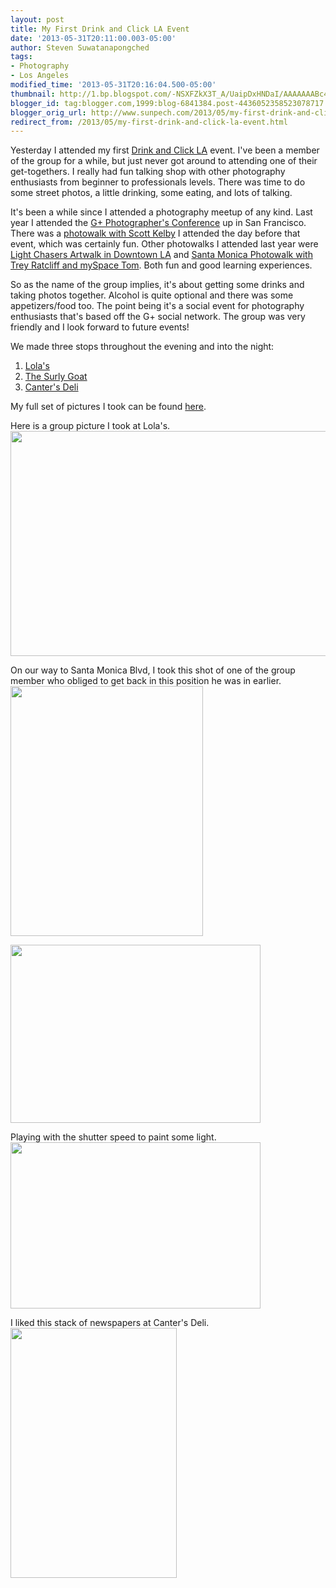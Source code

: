 ```yaml
---
layout: post
title: My First Drink and Click LA Event
date: '2013-05-31T20:11:00.003-05:00'
author: Steven Suwatanapongched
tags:
- Photography
- Los Angeles
modified_time: '2013-05-31T20:16:04.500-05:00'
thumbnail: http://1.bp.blogspot.com/-NSXFZkX3T_A/UaipDxHNDaI/AAAAAAABc4g/NCCZhWozA_8/s600/2013-05-30+at+19-48-35.jpg
blogger_id: tag:blogger.com,1999:blog-6841384.post-4436052358523078717
blogger_orig_url: http://www.sunpech.com/2013/05/my-first-drink-and-click-la-event.html
redirect_from: /2013/05/my-first-drink-and-click-la-event.html
---
```


Yesterday I attended my first <a href="https://plus.google.com/100658561128477270166/posts">Drink and Click LA</a> event. I've been a member of the group for a while, but just never got around to attending one of their get-togethers. I really had fun talking shop with other photography enthusiasts from beginner to professionals levels. There was time to do some street photos, a little drinking, some eating, and lots of talking.

It's been a while since I attended a photography meetup of any kind. Last year I attended the <a href="/2012/05/google-plus-photographers-conference">G+ Photographer's Conference</a> up in San Francisco. There was a <a href="/2012/05/google-plus-photographers-photowalk-at">photowalk with Scott Kelby</a> I attended the day before that event, which was certainly fun. Other photowalks I attended last year were <a href="/2012/03/light-chasers-artwalk-downtown">Light Chasers Artwalk in Downtown LA</a> and <a href="/2012/02/la-photowalk-with-trey-ratcliff-and-tom">Santa Monica Photowalk with Trey Ratcliff and mySpace Tom</a>. Both fun and good learning experiences.

So as the name of the group implies, it's about getting some drinks and taking photos together. Alcohol is quite optional and there was some appetizers/food too. The point being it's a social event for photography enthusiasts that's based off the G+ social network. The group was very friendly and I look forward to future events!

We made three stops throughout the evening and into the night:
<ol>
  <li><a href="http://www.lolasla.com/">Lola's</a></li>
  <li><a href="http://www.surlygoat.com/">The Surly Goat</a></li>
  <li><a href="http://www.cantersdeli.com/">Canter's Deli</a></li>
</ol>

My full set of pictures I took can be found <a href="https://plus.google.com/photos/101693597219413173200/albums/5884138675860285265">here</a>.

Here is a group picture I took at Lola's.
<img border="0" height="360" src="http://1.bp.blogspot.com/-NSXFZkX3T_A/UaipDxHNDaI/AAAAAAABc4g/NCCZhWozA_8/s640/2013-05-30+at+19-48-35.jpg" width="640" />

On our way to Santa Monica Blvd, I took this shot of one of the group member who obliged to get back in this position he was in earlier.
<img border="0" height="400" src="http://1.bp.blogspot.com/-RHAWmT2n2k8/UaipIjOSa0I/AAAAAAABc44/lSHGVzY9zHU/s400/2013-05-30+at+19-59-51.jpg" width="308" />

<img border="0" height="285" src="http://4.bp.blogspot.com/-V_xmsZIzu7c/UaipKSKjPUI/AAAAAAABc5A/AxpH9uwlANM/s400/2013-05-30+at+20-00-14.jpg" width="400" />

Playing with the shutter speed to paint some light.
<img border="0" height="266" src="http://2.bp.blogspot.com/-FFJBe_D2mHg/UaipR_1VDcI/AAAAAAABc5o/lLwv9dpX8dw/s400/2013-05-30+at+21-21-35.jpg" width="400" />

I liked this stack of newspapers at Canter's Deli.
<img border="0" height="400" src="http://1.bp.blogspot.com/-azm8jLucaQY/UaipheOQ4vI/AAAAAAABc64/67qdIZFtWHc/s400/2013-05-30+at+23-47-45.jpg" width="266" />

